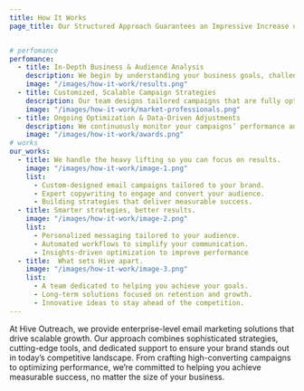 ```yaml
---
title: How It Works
page_title: Our Structured Approach Guarantees an Impressive Increase on Conversion


# perfomance
perfomance:
  - title: In-Depth Business & Audience Analysis
    description: We begin by understanding your business goals, challenges, and target audience. This ensures that our email marketing strategies are aligned with your objectives and resonate with the right people.
    image: "/images/how-it-work/results.png"
  - title: Customized, Scalable Campaign Strategies
    description: Our team designs tailored campaigns that are fully optimized for enterprise-scale success. With advanced segmentation, automation, and personalization, we ensure every message speaks directly to your audience’s needs.
    image: "/images/how-it-work/market-professionals.png"
  - title: Ongoing Optimization & Data-Driven Adjustments
    description: We continuously monitor your campaigns’ performance and make data-driven adjustments to maximize results. Our team uses real-time analytics to refine strategies and ensure your emails are always performing at their best.
    image: "/images/how-it-work/awards.png"
# works
our_works:
  - title: We handle the heavy lifting so you can focus on results.
    image: "/images/how-it-work/image-1.png"
    list:
      - Custom-designed email campaigns tailored to your brand.
      - Expert copywriting to engage and convert your audience.
      - Building strategies that deliver measurable success.
  - title: Smarter strategies, better results.  
    image: "/images/how-it-work/image-2.png"
    list:
      - Personalized messaging tailored to your audience.
      - Automated workflows to simplify your communication.
      - Insights-driven optimization to improve performance 
  - title:  What sets Hive apart.  
    image: "/images/how-it-work/image-3.png"
    list:
      - A team dedicated to helping you achieve your goals.
      - Long-term solutions focused on retention and growth.
      - Innovative ideas to stay ahead of the competition.
---
```

At Hive Outreach, we provide enterprise-level email marketing solutions that drive scalable growth. Our approach combines sophisticated strategies, cutting-edge tools, and dedicated support to ensure your brand stands out in today’s competitive landscape. From crafting high-converting campaigns to optimizing performance, we’re committed to helping you achieve measurable success, no matter the size of your business.
